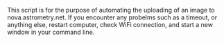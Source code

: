 This script is for the purpose of automating the uploading of an image to nova.astrometry.net.
If you encounter any probelms such as a timeout, or anything else, restart computer, check WiFi connection, and start a new window in your command line. 

